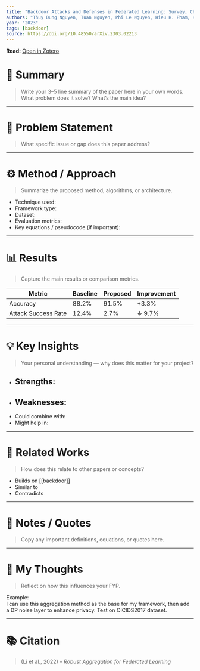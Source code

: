 ```yaml
---
title: "Backdoor Attacks and Defenses in Federated Learning: Survey, Challenges and Future Research Directions"
authors: "Thuy Dung Nguyen, Tuan Nguyen, Phi Le Nguyen, Hieu H. Pham, Khoa Doan, Kok-Seng Wong"
year: "2023"
tags: [backdoor]
source: https://doi.org/10.48550/arXiv.2303.02213
---
```

**Read:** [Open in Zotero](zotero://select/items/2_R69RZVTN)

# 🧠 Summary
> Write your 3–5 line summary of the paper here in your own words.  
> What problem does it solve? What’s the main idea?



---

# 🎯 Problem Statement
> What specific issue or gap does this paper address?

---

# ⚙️ Method / Approach
> Summarize the proposed method, algorithms, or architecture.

- Technique used:  
- Framework type:  
- Dataset:  
- Evaluation metrics:  
- Key equations / pseudocode (if important):

---

# 📊 Results
> Capture the main results or comparison metrics.

| Metric | Baseline | Proposed | Improvement |
|---------|-----------|----------|--------------|
| Accuracy | 88.2% | 91.5% | +3.3% |
| Attack Success Rate | 12.4% | 2.7% | ↓ 9.7% |

---

# 💡 Key Insights
> Your personal understanding — why does this matter for your project?

- Strengths:  
  - 
- Weaknesses:  
  - 
- Could combine with: 
- Might help in: 

---

# 🧩 Related Works
> How does this relate to other papers or concepts?

- Builds on [[backdoor]]
- Similar to 
- Contradicts 

---

# 💬 Notes / Quotes
> Copy any important definitions, equations, or quotes here.

---

# 🧠 My Thoughts
> Reflect on how this influences your FYP.

Example:  
I can use this aggregation method as the base for my framework, then add a DP noise layer to enhance privacy. Test on CICIDS2017 dataset.

---

# 📚 Citation
> (Li et al., 2022) – *Robust Aggregation for Federated Learning*

